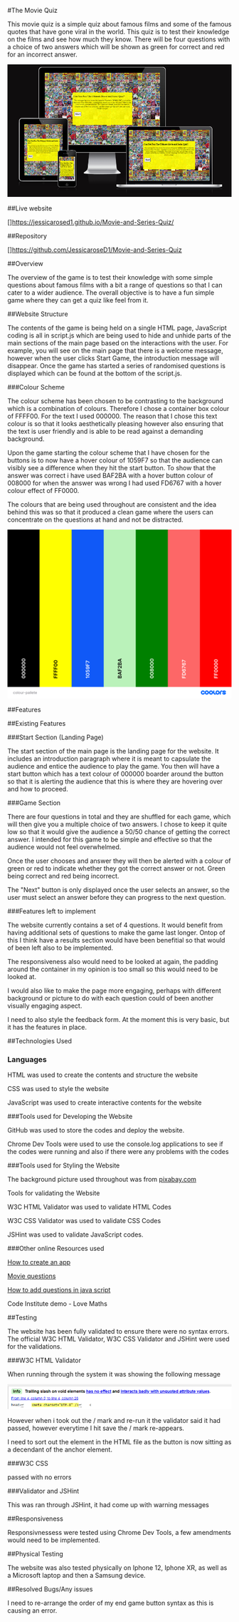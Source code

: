#The Movie Quiz  

This movie quiz is a simple quiz about famous films and some of the famous quotes that have gone viral in the world. This quiz is to test their knowledge on the films and see how much they know. There will be four questions with a choice of two answers which will be shown as green for correct and red for an incorrect answer.

![responsive view of Movie and Series Quiz](/assets/images/am-i-responsive-image.png)

##Live website

[]<https://jessicarosed1.github.io/Movie-and-Series-Quiz/>

##Repository  

[]<https://github.com/JessicaroseD1/Movie-and-Series-Quiz>

##Overview

The overview of the game is to test their knowledge with some simple questions about famous films with a bit a range of questions so that I can cater to a wider audience. The overall objective is to have a fun simple game where they can get a quiz like feel from it.

##Website Structure

The contents of the game is being held on a single HTML page, JavaScript coding is all in script.js which are being used to hide and unhide parts of the main sections of the main page based on the interactions with the user. For example, you will see on the main page that there is a welcome message, however when the user clicks Start Game, the introduction message will disappear. Once the game has started a series of randomised questions is displayed which can be found at the bottom of the script.js.

###Colour Scheme  

The colour scheme has been chosen to be contrasting to the background which is a combination of colours. Therefore I chose a container box colour of FFFF00. For the text I used 000000. The reason that I chose this text colour is so that it looks aesthetically pleasing however also ensuring that the text is user friendly and is able to be read against a demanding background.

Upon the game starting the colour scheme that I have chosen for the buttons is to now have a hover colour of 1059F7 so that the audience can visibly see a difference when they hit the start button. To show that the answer was correct i have used BAF2BA with a hover button colour of 008000 for when the answer was wrong I had used FD6767 with a hover colour effect of FF0000. 

The colours that are being used throughout are consistent and the idea behind this was so that it produced a clean game where the users can concentrate on the questions at hand and not be distracted.

![colour pallete for website](assets/images/colour-pallete.png)

##Features

##Existing Features

###Start Section (Landing Page)

The start section of the main page is the landing page for the website. It includes an introduction paragraph where it is meant to capsulate the audience and entice the audience to play the game. You then will have a start button which has a text colour of 000000 boarder around the button so that it is alerting the audience that this is where they are hovering over and how to proceed.

###Game Section  

There are four questions in total and they are shuffled for each game, which will then give you a multiple choice of two answers. I chose to keep it quite low so that it would give the audience a 50/50 chance of getting the correct answer. I intended for this game to be simple and effective so that the audience would not feel overwhelmed.

Once the user chooses and answer they will then be alerted with a colour of green or red to indicate whether they got the correct answer or not. Green being correct and red being incorrect.

The "Next" button is only displayed once the user selects an answer, so the user must select an answer before they can progress to the next question.

###Features left to implement

The website currently contains a set of 4 questions. It would benefit from having additional sets of questions to make the game last longer. Ontop of this I think have a results section would have been benefitial so that would of been left also to be implemented.

The responsiveness also would need to be looked at again, the padding around the container in my opinion is too small so this would need to be looked at.

I would also like to make the page more engaging, perhaps with different background or picture to do with each question could of been another visually engaging aspect.

I need to also style the feedback form. At the moment this is very basic, but it has the features in place.

##Technologies Used

### Languages

HTML was used to create the contents and structure the website  

CSS was used to style the website

JavaScript was used to create interactive contents for the website

###Tools used for Developing the Website  

GitHub was used to store the codes and deploy the website.

Chrome Dev Tools were used to use the console.log applications to see if the codes were running and also if there were any problems with the codes

###Tools used for Styling the Website

The background picture used throughout was from [pixabay.com](https://pixabay.com)

Tools for validating the Website

W3C HTML Validator was used to validate HTML Codes

W3C CSS Validator was used to validate CSS Codes  

JSHint was used to validate JavaScript codes.

###Other online Resources used  

[How to create an app](<https://www.youtube.com/watch?v=riDzcEQbX6k>)

[Movie questions](<https://parade.com/977752/samuelmurrian/movie-trivia/>)

[How to add questions in java script](<https://www.geeksforgeeks.org/how-to-create-a-simple-javascript-quiz/>)

Code Institute demo - Love Maths  

##Testing

The website has been fully validated to ensure there were no syntax errors. The official W3C HTML Validator, W3C CSS Validator and JSHint were used for the validations. 

###W3C HTML Validator

When running through the system it was showing the following message

![error message](/assets/images/error-message.png)

However when i took out the / mark and re-run it the validator said it had passed, however everytime I hit save the / mark re-appears.

I need to sort out the <a> element in the HTML file as the button is now sitting as a decendant of the anchor element.

###W3C CSS

passed with no errors

###Validator and JSHint  

This was ran through JSHint, it had come up with warning messages

##Responsiveness  

Responsivnessess were tested using Chrome Dev Tools, a few amendments would need to be implemented.

##Physical Testing

The website was also tested physically on Iphone 12, Iphone XR, as well as a Microsoft laptop and then a Samsung device.

##Resolved Bugs/Any issues  

I need to re-arrange the order of my end game button syntax as this is causing an error.













